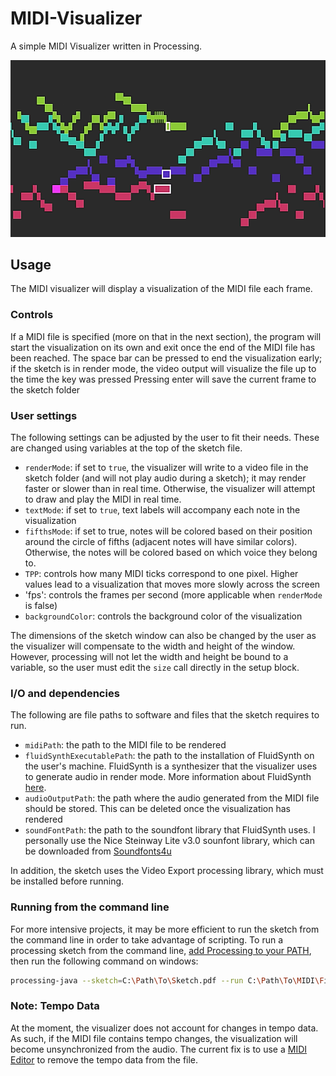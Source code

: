 # MIDI-Visualizer

A simple MIDI Visualizer written in Processing.

![MIDI Visualization Example: Fugue no. 1 in C Major from the Well-Tempered Clavier Book I by J.S. Bach](MIDIVisualizerExample.png)

## Usage

The MIDI visualizer will display a visualization of the MIDI file each frame. 

### Controls
If a MIDI file is specified (more on that in the next section), the program will start the visualization on its own and exit once the end of the MIDI file has been reached.
The space bar can be pressed to end the visualization early; if the sketch is in render mode, the video output will visualize the file up to the time the key was pressed
Pressing enter will save the current frame to the sketch folder

### User settings
The following settings can be adjusted by the user to fit their needs. These are changed using variables at the top of the sketch file.
- `renderMode`: if set to `true`, the visualizer will write to a video file in the sketch folder (and will not play audio during a sketch); it may render faster or slower than in real time. Otherwise, the visualizer will attempt to draw and play the MIDI in real time.
- `textMode`: if set to `true`, text labels will accompany each note in the visualization
- `fifthsMode`: if set to true, notes will be colored based on their position around the circle of fifths (adjacent notes will have similar colors). Otherwise, the notes will be colored based on which voice they belong to.
- `TPP`: controls how many MIDI ticks correspond to one pixel. Higher values lead to a visualization that moves more slowly across the screen
- 'fps': controls the frames per second (more applicable when `renderMode` is false)
- `backgroundColor`: controls the background color of the visualization

The dimensions of the sketch window can also be changed by the user as the visualizer will compensate to the width and height of the window. However, processing will not let the width and height be bound to a variable, so the user must edit the `size` call directly in the setup block.

### I/O and dependencies
The following are file paths to software and files that the sketch requires to run.
- `midiPath`: the path to the MIDI file to be rendered
- `fluidSynthExecutablePath`: the path to the installation of FluidSynth on the user's machine. FluidSynth is a synthesizer that the visualizer uses to generate audio in render mode. More information about FluidSynth [here](https://www.fluidsynth.org/).
- `audioOutputPath`: the path where the audio generated from the MIDI file should be stored. This can be deleted once the visualization has rendered
- `soundFontPath`: the path to the soundfont library that FluidSynth uses. I personally use the Nice Steinway Lite v3.0 sounfont library, which can be downloaded from [Soundfonts4u](https://sites.google.com/site/soundfonts4u/)

In addition, the sketch uses the Video Export processing library, which must be installed before running.

### Running from the command line

For more intensive projects, it may be more efficient to run the sketch from the command line in order to take advantage of scripting. To run a processing sketch from the command line, [add Processing to your PATH](https://marketplace.visualstudio.com/items?itemName=Tobiah.language-pde#add-processing-to-path), then run the following command on windows:

```Bash
processing-java --sketch=C:\Path\To\Sketch.pdf --run C:\Path\To\MIDI\File
```

### Note: Tempo Data
At the moment, the visualizer does not account for changes in tempo data. As such, if the MIDI file contains tempo changes, the visualization will become unsynchronized from the audio. The current fix is to use a [MIDI Editor](http://www.midieditor.org/) to remove the tempo data from the file.
